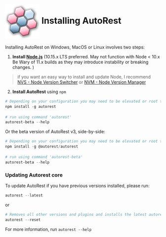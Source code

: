 # <img align="center" src="./images/logo.png">  Installing AutoRest

Installing AutoRest on Windows, MacOS or Linux involves two steps:

1. __Install [Node.js](https://nodejs.org/en/)__ (10.15.x LTS preferred. May not function with Node < 10.x Be Wary of 11.x builds as they may introduce instability or breaking changes. ) 
> if you want an easy way to install and update Node, I recommend [NVS - Node Version Switcher](./nodejs/installing-via-nvs.md) or [NVM - Node Version Manager](./nodejs/installing-via-nvm.md)


2. __Install AutoRest__ using `npm`

  ``` powershell
  # Depending on your configuration you may need to be elevated or root to run this. (on OSX/Linux use 'sudo' )
  npm install -g autorest

  # run using command 'autorest'
  autorest-beta --help
  ```
Or the beta version of AutoRest v3, side-by-side:

  ``` powershell
  # Depending on your configuration you may need to be elevated or root to run this. (on OSX/Linux use 'sudo' )
  npm install -g @autorest/autorest

  # run using command 'autorest-beta'
  autorest-beta --help
  ```

### Updating Autorest core 
  To update AutoRest if you have previous versions installed, please run:
    
  ``` powershell
  autorest --latest
  ``` 
or 
  ```powershell
  # Removes all other versions and plugins and installs the latest autorest-core
  autorest --reset
  ```
  For more information, run  `autorest --help`
